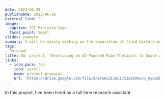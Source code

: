 ```yaml
---
date: 2023-06-29
publishDate: 2023-06-29
external_link: ""
image:
  caption: ICT Ministry logo
  focal_point: Smart
slides: example
summary: I will be mainly working on the separation of fluid mixture using soft matter membrane, in LiPhy, Grenoble.
tags:
- Personal
title: Our project, "Developing an AI-Powered Robo-Therapist to Guide and Assess the Quality of Stroke Rehabilitation Exercises", accepted for the goverment grant from ICT Ministry, Bangladesh 
links:
  - icon_pack: fas
    icon: scroll
    name: project proposal
    url: 'https://drive.google.com/file/d/1roHG3inG5sJ53BdIMXuYu_Ky602brItH/view?usp=sharing'
---
```

In this project, I've been hired as a full time research assistant.
